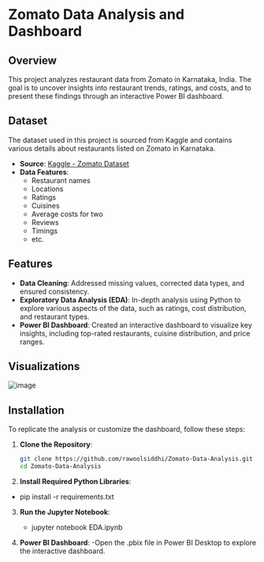 # Zomato Data Analysis and Dashboard

## Overview
This project analyzes restaurant data from Zomato in Karnataka, India. The goal is to uncover insights into restaurant trends, ratings, and costs, and to present these findings through an interactive Power BI dashboard.

## Dataset
The dataset used in this project is sourced from Kaggle and contains various details about restaurants listed on Zomato in Karnataka.

- **Source**: [Kaggle - Zomato Dataset](https://www.kaggle.com/datasets/rajeshrampure/zomato-dataset/data)
- **Data Features**:
  - Restaurant names
  - Locations
  - Ratings
  - Cuisines
  - Average costs for two
  - Reviews
  - Timings
  - etc.

## Features
- **Data Cleaning**: Addressed missing values, corrected data types, and ensured consistency.
- **Exploratory Data Analysis (EDA)**: In-depth analysis using Python to explore various aspects of the data, such as ratings, cost distribution, and restaurant types.
- **Power BI Dashboard**: Created an interactive dashboard to visualize key insights, including top-rated restaurants, cuisine distribution, and price ranges.

## Visualizations
  ![image](https://github.com/user-attachments/assets/d6acf119-a646-458e-9a62-cac048107c1c)

## Installation
To replicate the analysis or customize the dashboard, follow these steps:

1. **Clone the Repository**:
   ```bash
   git clone https://github.com/rawoolsiddhi/Zomato-Data-Analysis.git
   cd Zomato-Data-Analysis
2. **Install Required Python Libraries**:
  - pip install -r requirements.txt

3. **Run the Jupyter Notebook**:
    - jupyter notebook EDA.ipynb
      
4.  **Power BI Dashboard**:
    -Open the .pbix file in Power BI Desktop to explore the interactive dashboard.
